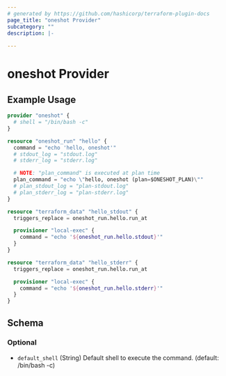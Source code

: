 ```yaml
---
# generated by https://github.com/hashicorp/terraform-plugin-docs
page_title: "oneshot Provider"
subcategory: ""
description: |-
  
---
```


# oneshot Provider



## Example Usage

```terraform
provider "oneshot" {
  # shell = "/bin/bash -c"
}

resource "oneshot_run" "hello" {
  command = "echo 'hello, oneshot'"
  # stdout_log = "stdout.log"
  # stderr_log = "stderr.log"

  # NOTE: "plan_command" is executed at plan time
  plan_command = "echo \"hello, oneshot (plan=$ONESHOT_PLAN)\""
  # plan_stdout_log = "plan-stdout.log"
  # plan_stderr_log = "plan-stderr.log"
}

resource "terraform_data" "hello_stdout" {
  triggers_replace = oneshot_run.hello.run_at

  provisioner "local-exec" {
    command = "echo '${oneshot_run.hello.stdout}'"
  }
}

resource "terraform_data" "hello_stderr" {
  triggers_replace = oneshot_run.hello.run_at

  provisioner "local-exec" {
    command = "echo '${oneshot_run.hello.stderr}'"
  }
}
```

<!-- schema generated by tfplugindocs -->
## Schema

### Optional

- `default_shell` (String) Default shell to execute the command. (default: /bin/bash -c)
